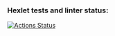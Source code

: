 ### Hexlet tests and linter status:
[![Actions Status](https://github.com/NikitaTelesh/frontend-testing-react-project-67/actions/workflows/hexlet-check.yml/badge.svg)](https://github.com/NikitaTelesh/frontend-testing-react-project-67/actions)